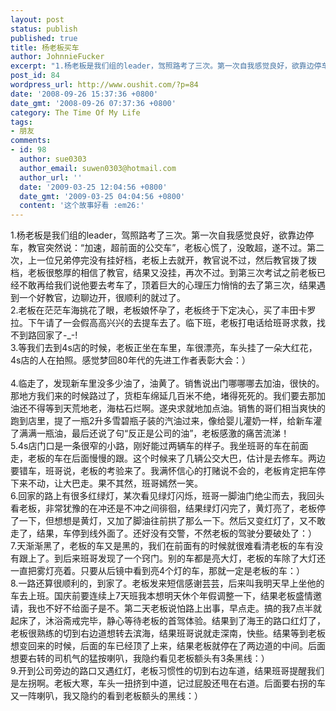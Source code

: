 ```yaml
---
layout: post
status: publish
published: true
title: 杨老板买车
author: JohnnieFucker
excerpt: "1.杨老板是我们组的leader，驾照路考了三次。第一次自我感觉良好，欲靠边停车，教官突然说：“加速，超前面的公交车”，老板心慌了，没敢超，遂不过。第二次，上一位兄弟停完没有挂好档，老板上去就开，教官说不过，然后教官拨了拨档，老板很憨厚的相信了教官，结果又没挂，再次不过。到第三次考试之前老板已经不敢再给我们说他要去考车了，顶着巨大的心理压力悄悄的去了第三次，结果遇到一个好教官，边聊边开，很顺利的就过了。\r\n2.老板在茫茫车海挑花了眼，老板娘怀孕了，老板终于下定决心，买了丰田卡罗拉。下午请了一会假高高兴兴的去提车去了。临下班，老板打电话给班哥求救，找不到路回家了-_-!\r\n3.等我们去到4s店的时候，老板正坐在车里，车很漂亮，车头挂了一朵大红花，4s店的人在拍照。感觉梦回80年代的先进工作者表彰大会：）\r\n"
post_id: 84
wordpress_url: http://www.oushit.com/?p=84
date: '2008-09-26 15:37:36 +0800'
date_gmt: '2008-09-26 07:37:36 +0800'
category: The Time Of My Life
tags:
- 朋友
comments:
- id: 98
  author: sue0303
  author_email: suwen0303@hotmail.com
  author_url: ''
  date: '2009-03-25 12:04:56 +0800'
  date_gmt: '2009-03-25 04:04:56 +0800'
  content: '这个故事好看 :em26:'
---
```

<p>1.杨老板是我们组的leader，驾照路考了三次。第一次自我感觉良好，欲靠边停车，教官突然说：“加速，超前面的公交车”，老板心慌了，没敢超，遂不过。第二次，上一位兄弟停完没有挂好档，老板上去就开，教官说不过，然后教官拨了拨档，老板很憨厚的相信了教官，结果又没挂，再次不过。到第三次考试之前老板已经不敢再给我们说他要去考车了，顶着巨大的心理压力悄悄的去了第三次，结果遇到一个好教官，边聊边开，很顺利的就过了。<br />
2.老板在茫茫车海挑花了眼，老板娘怀孕了，老板终于下定决心，买了丰田卡罗拉。下午请了一会假高高兴兴的去提车去了。临下班，老板打电话给班哥求救，找不到路回家了-_-!<br />
3.等我们去到4s店的时候，老板正坐在车里，车很漂亮，车头挂了一朵大红花，4s店的人在拍照。感觉梦回80年代的先进工作者表彰大会：）<br />
<!--break--><a id="more-84"></a><br />
4.临走了，发现新车里没多少油了，油黄了。销售说出门哪哪哪去加油，很快的。那地方我们来的时候路过了，货柜车绵延几百米不绝，堵得死死的。我们要去那加油还不得等到天荒地老，海枯石烂啊。遂央求就地加点油。销售的哥们相当爽快的跑到店里，提了一瓶2升多雪碧瓶子装的汽油过来，像给婴儿灌奶一样，给新车灌了满满一瓶油，最后还说了句“反正是公司的油”，老板感激的痛苦流涕！<br />
5.4s店门口是一条很窄的小路，刚好能过两辆车的样子。我坐班哥的车在前面走，老板的车在后面慢慢的跟。这个时候来了几辆公交大巴，估计是去修车。两边要错车，班哥说，老板的考验来了。我满怀信心的打赌说不会的，老板肯定把车停下来不动，让大巴走。果不其然，班哥嫣然一笑。<br />
6.回家的路上有很多红绿灯，某次看见绿灯闪烁，班哥一脚油门绝尘而去，我回头看老板，非常犹豫的在冲还是不冲之间徘徊，结果绿灯闪完了，黄灯亮了，老板停了一下，但想想是黄灯，又加了脚油往前拱了那么一下。然后又变红灯了，又不敢走了，结果，车停到线外面了。还好没有交警，不然老板的驾驶分要破处了：）<br />
7.天渐渐黑了，老板的车又是黑的，我们在前面有的时候就很难看清老板的车有没有跟上了。到后来班哥发现了一个窍门。别的车都是亮大灯，老板的车除了大灯还一直把雾灯亮着。只要从后镜中看到亮4个灯的车，那就一定是老板的车：）<br />
8.一路还算很顺利的，到家了。老板发来短信感谢芸芸，后来叫我明天早上坐他的车去上班。国庆前要连续上7天班我本想明天休个年假调整一下，结果老板盛情邀请，我也不好不给面子是不。第二天老板说怕路上出事，早点走。搞的我7点半就起床了，沐浴斋戒完毕，静心等待老板的首驾体验。结果到了海王的路口红灯了，老板很熟练的切到右边道想转去滨海，结果班哥说就走深南，快些。结果等到老板想变回来的时候，后面的车已经顶了上来，结果老板就停在了两边道的中间。后面想要右转的司机气的猛按喇叭，我隐约看见老板额头有3条黑线：）<br />
9.开到公司旁边的路口又遇红灯，老板习惯性的切到右边车道，结果班哥提醒我们是左拐啊。老板大寒，车头一扭挤到中道，记过屁股还甩在右道。后面要右拐的车又一阵喇叭，我又隐约的看到老板额头的黑线：）</p>
